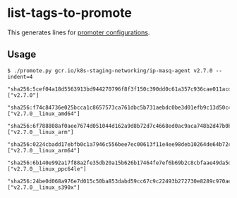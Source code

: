 # list-tags-to-promote

This generates lines for [promoter configurations](https://github.com/kubernetes/k8s.io/blob/main/k8s.gcr.io/images/k8s-staging-networking/images.yaml).

## Usage

```
$ ./promote.py gcr.io/k8s-staging-networking/ip-masq-agent v2.7.0 --indent=4
    "sha256:5cef04a18d5563913bd944270796f8f3f150c390dd0c61a357c936cae011acd3": ["v2.7.0"]
    "sha256:f74c84736e025bcca1c8657573ca761dbc5b731aebdc0be3d01efb9c13d50c49": ["v2.7.0__linux_amd64"]
    "sha256:6f788808af0aee7674d051044d162a9d8b72d7c4668ed0ac9aca748b2d47b0b8": ["v2.7.0__linux_arm"]
    "sha256:0224cbadd17ebfb0c1a7946c556bee7ec00613f11e4ee98deb10264de64b72c1": ["v2.7.0__linux_arm64"]
    "sha256:6b140e992a17f88a2fe35db20a15b626b17464fe7ef6b69b2c8cbfaae49da5df": ["v2.7.0__linux_ppc64le"]
    "sha256:24be0d068a976e7d015c50ba853dabd59cc67c9c22493b272730e8289c970ae2": ["v2.7.0__linux_s390x"]
```
